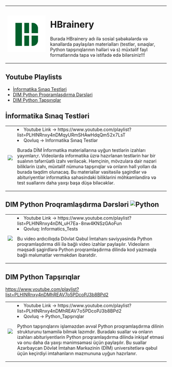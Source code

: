 <table>
  <tr>
    <td><img src="HBrainery.png" alt="HBrainery Logo" width = "600px"></td>
    <td>
      <h1> HBrainery </h1>
      <p> Burada HBrainery adı ilə sosial şəbəkələrdə və kanallarda paylaşılan materialları (testlər, sınaqlar, Python tapşırıqlarının həlləri və s) müxtəlif fayl formatlarında tapa və istifadə edə bilərsiniz!!! </p>
    </td>
  </tr>
</table>

## Youtube Playlists
- [İnformatika Sınaq Testləri](#İnformatika-Sınaq-Testləri)
- [DIM Python Proqramlaşdırma Dərsləri](#DIM-Python-Proqramlaşdırma-Dərsləri)
- [DIM Python Tapşırıqlar](#DIM-Python-Tapşırıqlar)

## İnformatika Sınaq Testləri
<table>
  <tr>
    <td><img src = "https://cdn.dribbble.com/users/957210/screenshots/2475142/untitled-2.gif" width = "200px"></td>
    <td>
      <li>Youtube Link -> https://www.youtube.com/playlist?list=PLHlNRnxy4nDMqyURmSHAwHdqQm52x7LsT</li>
      <li>Qovluq -> Informatika Sınaq Testlər </li>
      <p> Burada DİM İnformatika materiallarına uyğun testlərin izahları yayımlan;r. Videolarda informatika üzrə hazırlanan testlərin hər bir sualının təfərrüatlı izahı veriləcək. Həmçinin, mövzulara dair nəzəri biliklərin izahı, müxtəlif nümunə tapşırıqlar və onların həll yolları da burada təqdim olunacaq. Bu materiallar vasitəsilə şagirdlər və abituriyentlər informatika sahəsindəki biliklərini möhkəmləndirə və test suallarını daha yaxşı başa düşə biləcəklər.</p>
    </td>
  </tr>
</table>

## DIM Python Proqramlaşdırma Dərsləri ![Python](https://img.shields.io/badge/python-3670A0?style=for-the-badge&logo=python&logoColor=ffdd54)
<table>
  <tr>
    <td><img src = "https://cdn.dribbble.com/users/330915/screenshots/3587000/10_coding_dribbble.gif" width = "200px"></td>
    <td>
      <li>Youtube Link -> https://www.youtube.com/playlist?list=PLHlNRnxy4nDN_uH7Ea-8nw4KNSzGAoFun</li>
      <li>Qovluq: Informatics_Tests</li>
      <p> Bu video ardıcıllıqda Dövlət Qəbul İmtahanı səviyyəsində Python proqramlaşdırma dili ilə bağlı video izahlar paylaşılır. Videoların məqsədi şagirdlərə Python proqramlaşdırma dilində kod yazmaqla bağlı məlumatlar verməkdən ibarətdir.</p>
    </td>
  </tr>
</table>

## DIM Python Tapşırıqlar
https://www.youtube.com/playlist?list=PLHlNRnxy4nDMhREAV7o5PDcoPJ3b8BPd2
<table>
  <tr>
    <td><img src = "https://camo.githubusercontent.com/7de37139d0b4c1ce40865e799b446c0e963a3dd8fb68d239707237c40604fa3d/68747470733a2f2f63646e2e6472696262626c652e636f6d2f75736572732f3733303730332f73637265656e73686f74732f363538313234332f6176656e746f2e676966" width = "500px"></td>
    <td>
      <li>Youtube Link -> https://www.youtube.com/playlist?list=PLHlNRnxy4nDMhREAV7o5PDcoPJ3b8BPd2</li>
      <li>Qovluq -> Python_Tapşırıqlar</li>
      <p> Python tapşırıqlarını işləməzdən əvvəl Python proqramlaşdırma dilinin strukturunu tamamilə bilmək lazımdır. Buradakı suallar və onların izahları abituriyentlərin Python proqramlaşdırma dilində inkişaf etməsi və onu daha da yaxşı mənimsəməsi üçün paylaşılır. Bu suallar Azərbaycan Dövlət İmtahan Mərkəzinin (DİM) universitetlərə qəbul üçün keçirdiyi imtahanların məzmununa uyğun hazırlanır.</p>
    </td>
  </tr>
</table>

